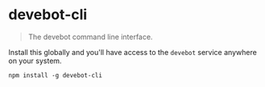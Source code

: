 # devebot-cli

> The devebot command line interface.

Install this globally and you'll have access to the `devebot` service anywhere on your system.

```shell
npm install -g devebot-cli
```
